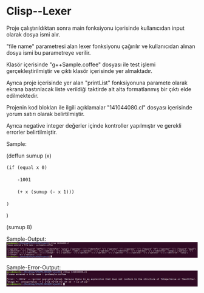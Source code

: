 # Clisp--Lexer


Proje çalıştırıldıktan sonra main fonksiyonu içerisinde kullanıcıdan input olarak dosya ismi alır.

"file name" parametresi alan lexer fonksiyonu çağırılır ve kullanıcıdan alınan dosya ismi bu parametreye verilir.

Klasör içerisinde "g++Sample.coffee" dosyası ile test işlemi gerçekleştirilmiştir ve çıktı klasör içerisinde yer almaktadır.

Ayrıca proje içerisinde yer alan "printList" fonksiyonuna paramete olarak ekrana bastırılacak liste verildiği taktirde 
alt alta formatlanmış bir çıktı elde edilmektedir.

Projenin kod blokları ile ilgili açıklamalar "141044080.cl" dosyası içerisinde yorum satırı olarak belirtilmiştir.

Ayrıca negative integer değerler içinde kontroller yapılmıştır ve gerekli errorler belirtilmiştir.

Sample: 

(deffun sumup (x)

	(if (equal x 0)
	
		-1001
		
		(+ x (sumup (- x 1)))
		
	)
	
)
	
(sumup 8)


Sample-Output: 
![alt text](https://github.com/yunuscevik/Clisp--Lexer/blob/master/ScreenShot/g%2B%2BSample-Output.png "Logo Title Text 1")


Sample-Error-Output: 
![alt text](https://github.com/yunuscevik/Clisp--Lexer/blob/master/ScreenShot/g%2B%2BSample-Error-Output.png "Logo Title Text 1")
